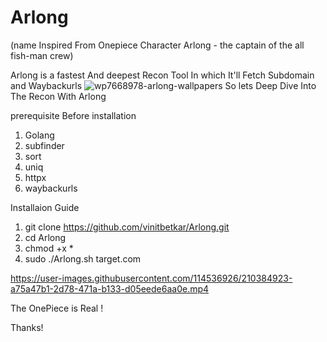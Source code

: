 # Arlong
(name Inspired From Onepiece Character Arlong - the captain of the all fish-man crew)


Arlong is a fastest And deepest Recon Tool In which It'll Fetch Subdomain and Waybackurls
![wp7668978-arlong-wallpapers](https://user-images.githubusercontent.com/114536926/210381719-c0c6d0e6-7cd9-450a-87a0-4a94526126da.jpg)
So lets Deep Dive Into The Recon With Arlong

prerequisite Before installation
1. Golang
2. subfinder 
3. sort 
4. uniq 
5. httpx 
6. waybackurls

Installaion Guide 

1. git clone https://github.com/vinitbetkar/Arlong.git
2. cd Arlong
3. chmod +x *
4. sudo ./Arlong.sh target.com


https://user-images.githubusercontent.com/114536926/210384923-a75a47b1-2d78-471a-b133-d05eede6aa0e.mp4

The OnePiece is Real !

Thanks!
